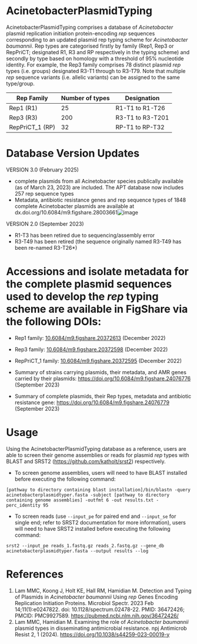 # AcinetobacterPlasmidTyping
AcinetobacterPlasmidTyping comprises a database of _Acinetobacter_ plasmid replication initiation protein-encoding _rep_ sequences corresponding to an updated plasmid rep typing scheme for _Acinetobacter baumannii_. Rep types are categorised firstly by family (Rep1, Rep3 or RepPriCT; designated R1, R3 and RP respectively in the typing scheme) and secondly by type based on homology with a threshold of 95% nucleotide identity. For example, the Rep3 family comprises 78 distinct plasmid _rep_ types (i.e. groups) designated R3-T1 through to R3-T79. Note that multiple _rep_ sequence variants (i.e. allelic variants) can be assigned to the same type/group.  

| Rep Family  | Number of types |Designation |
| ------------- | ------------- |------------- |
| Rep1 (R1) | 25  |R1-T1 to R1-T26  |
| Rep3 (R3) | 200  |R3-T1 to R3-T201  |
| RepPriCT_1 (RP) | 32  |RP-T1 to RP-T32  |


# Database Version Updates
VERSION 3.0 (February 2025)
- complete plasmids from all Acinetobacter species publically available (as of March 23, 2023) are included. The APT database now includes 257 rep sequence types
- Metadata, antibiotic resistance genes and rep sequence types of 1848 complete Acinetobacter plasmids are available at dx.doi.org/10.6084/m9.figshare.28003661![image](https://github.com/user-attachments/assets/ece38790-b38a-4b8e-af5a-d7ce0de62990)


VERSION 2.0 (September 2023)
- R1-T3 has been retired due to sequencing/assembly error  
- R3-T49 has been retired (the sequence originally named R3-T49 has been re-named R3-T26*)



# Accessions and isolate metadata for the complete plasmid sequences used to develop the _rep_ typing scheme are available in FigShare via the following DOIs:

- Rep1 family: [10.6084/m9.figshare.20372613](https://dx.doi.org/10.6084/m9.figshare.20372613) (December 2022)
- Rep3 family: [10.6084/m9.figshare.20372598](https://dx.doi.org/10.6084/m9.figshare.20372598) (December 2022)
- RepPriCT_1 family: [10.6084/m9.figshare.20372595](https://dx.doi.org/10.6084/m9.figshare.20372595) (December 2022)

- Summary of strains carrying plasmids, their metadata, and AMR genes carried by their plasmids: https://doi.org/10.6084/m9.figshare.24076776 (September 2023)
- Summary of complete plasmids, their Rep types, metadata and antibiotic resistance gene: https://doi.org/10.6084/m9.figshare.24076779 (September 2023) 


# Usage
Using the AcinetobacterPlasmidTyping database as a reference, users are able to screen their genome assemblies or reads for plasmid _rep_ types with BLAST and SRST2 (https://github.com/katholt/srst2) respectively. 
- To screen genome assemblies, users will need to have BLAST installed before executing the following command:

```[pathway to directory containing blast installation]/bin/blastn -query acinetobacterplasmidtyper.fasta -subject [pathway to directory containing genome assemblies] -outfmt 6 -out results.txt -perc_identity 95```

- To screen reads (use `--input_pe` for paired end and `--input_se` for single end; refer to SRST2 documentation for more information), users will need to have SRST2 installed before executing the following command:

```srst2 --input_pe reads_1.fastq.gz reads_2.fastq.gz --gene_db acinetobacterplasmidtyper.fasta --output results --log```

# References
1) Lam MMC, Koong J, Holt KE, Hall RM, Hamidian M. Detection and Typing of Plasmids in _Acinetobacter_ _baumannii_ Using _rep_ Genes Encoding Replication Initiation Proteins. Microbiol Spectr. 2023 Feb 14;11(1):e0247822. doi: 10.1128/spectrum.02478-22. PMID: 36472426; PMCID: PMC9927589. https://pubmed.ncbi.nlm.nih.gov/36472426/
2) Lam MMC, Hamidian M. Examining the role of _Acinetobacter_ _baumannii_ plasmid types in disseminating antimicrobial resistance. npj Antimicrob Resist 2, 1 (2024). https://doi.org/10.1038/s44259-023-00019-y
